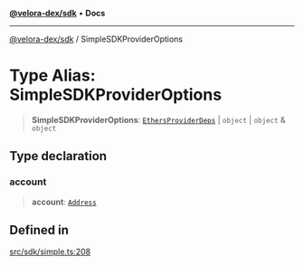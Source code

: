 [**@velora-dex/sdk**](../README.md) • **Docs**

***

[@velora-dex/sdk](../globals.md) / SimpleSDKProviderOptions

# Type Alias: SimpleSDKProviderOptions

> **SimpleSDKProviderOptions**: [`EthersProviderDeps`](EthersProviderDeps.md) \| `object` \| `object` & `object`

## Type declaration

### account

> **account**: [`Address`](Address.md)

## Defined in

[src/sdk/simple.ts:208](https://github.com/VeloraDEX/paraswap-sdk/blob/feat/velora/src/sdk/simple.ts#L208)
